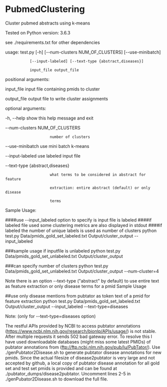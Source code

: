 # PubmedClustering
Cluster pubmed abstracts using k-means

Tested on Python version: 3.6.3

see ./requirements.txt for other dependencies


usage: test.py [-h] [--num-clusters NUM_OF_CLUSTERS] [--use-minibatch]

               [--input-labeled] [--text-type {abstract,diseases}]
               
               input_file output_file

positional arguments:

  input_file            input file containing pmids to cluster
  
  output_file           output file to write cluster assignments
  

optional arguments:

  -h, --help            show this help message and exit
  
  --num-clusters NUM_OF_CLUSTERS
  
                        number of clusters
                        
  --use-minibatch       use mini batch k-means
  
  --input-labeled       use labeled input file
  
  --text-type {abstract,diseases}
  
                        what terms to be considered in abstract for feature
                        
                        extraction: entire abstract (default) or only disease
                        
                        terms
                        
Sample Usage: 

####use --input_labeled option to specify is input file is labeled
####if labeled file used some clustering metrics are also displayed in stdout
####if labeled the number of unique labels is used as number of clusters
python test.py Data/pmids_gold_set_labeled.txt Output/cluster_output --input_labeled

###sample usage if inputfile is unlabeled
python test.py Data/pmids_gold_set_unlabeled.txt Output/cluster_output

###can specify number of clusters
python test.py Data/pmids_gold_set_unlabeled.txt Output/cluster_output --num-cluster=4


Note there is an option --text-type ("abstract" by default) to use entire text as feature extraction or only disease terms for a pmid
Sample Usage

##use only disease mentions from pubtator as token text of a pmid for feature extraction
python test.py Data/pmids_gold_set_labeled.txt Output/cluster_output --input_labeled --text-type=diseases

Note: (only for --text-type=diseases option)

The restful APIs provided by NCBI to access pubtator annotations (https://www.ncbi.nlm.nih.gov/research/bionlp/APIs/usage/)
is not stable. After multiple requests it sends 502 bad gateway error. To resolve this I have used downloadable databases (might miss some latest PMIDs) of pubtator annotations from (ftp://ftp.ncbi.nlm.nih.gov/pub/lu/PubTator/). Use ./genPubtator2Disease.sh <pmidsFile> to generate pubtator disease annotations for new pmids. Since the actual filesize of disease2pubtator is very large and not accepted by github, a local copy of pubtator disease annotation for all gold set and test set pmids is provided and can be found at ./pubtator_dumps/disease2pubtator. Uncomment lines 2-5 in ./genPubator2Disease.sh to download the full file.






